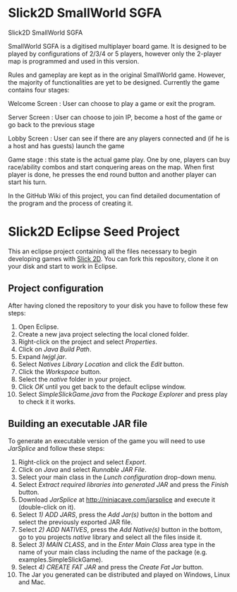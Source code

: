 # Slick2D SmallWorld SGFA


Slick2D SmallWorld SGFA

SmallWorld SGFA is a digitised multiplayer board game. It is designed to be played by configurations of 2/3/4 or 5 players, however only the 2-player map is programmed and used in this version.

Rules and gameplay are kept as in the original SmallWorld game. However, the majority of functionalities are yet to be designed. Currently the game contains four stages:

Welcome Screen : User can choose to play a game or exit the program.

Server Screen : User can choose to join IP, become a host of the game or go back to the previous stage

Lobby Screen : User can see if there are any players connected and (if he is a host and has guests) launch the game

Game stage : this state is the actual game play. One by one, players can buy race/ability combos and start conquering areas on the map. When first player is done, he presses the end round button and another player can start his turn.

In the GitHub Wiki of this project, you can find detailed documentation of the program and the process of creating it.




# Slick2D Eclipse Seed Project
This an eclipse project containing all the files necessary to begin developing games with [Slick 2D](http://slick.ninjacave.com/). You can fork this repository, clone it on your disk and start to work in Eclipse.

## Project configuration

After having cloned the repository to your disk you have to follow these few steps:

1. Open Eclipse.
2. Create a new java project selecting the local cloned folder.
2. Right-click on the project and select *Properties*.
3. Click on *Java Build Path*.
4. Expand *lwjgl.jar*.
5. Select *Natives Library Location* and click the *Edit* button.
6. Click the *Workspace* button.
7. Select the *native* folder in your project.
8. Click *OK* until you get back to the default eclipse window.
9. Select *SimpleSlickGame.java* from the *Package Explorer* and press play to check it it works.

## Building an executable JAR file

To generate an executable version of the game you will need to use *JarSplice* and follow these steps:

1. Right-click on the project and select *Export*.
2. Click on *Java* and select *Runnable JAR File*.
3. Select your main class in the *Lunch configuration* drop-down menu.
4. Select *Extract required libraries into generated JAR* and press the *Finish* button.
5. Download *JarSplice* at http://ninjacave.com/jarsplice and execute it (double-click on it).
6. Select *1) ADD JARS*, press the *Add Jar(s)* button in the bottom and select the previously exported JAR file.
7. Select *2) ADD NATIVES*, press the *Add Native(s)* button in the bottom, go to you projects *native* library and select all the files inside it.
8. Select *3) MAIN CLASS*, and in the *Enter Main Class* area type in the name of your main class including the name of the package (e.g. examples.SimpleSlickGame).
9. Select *4) CREATE FAT JAR* and press the *Create Fat Jar* button.
10. The Jar you generated can be distributed and played on Windows, Linux and Mac.


